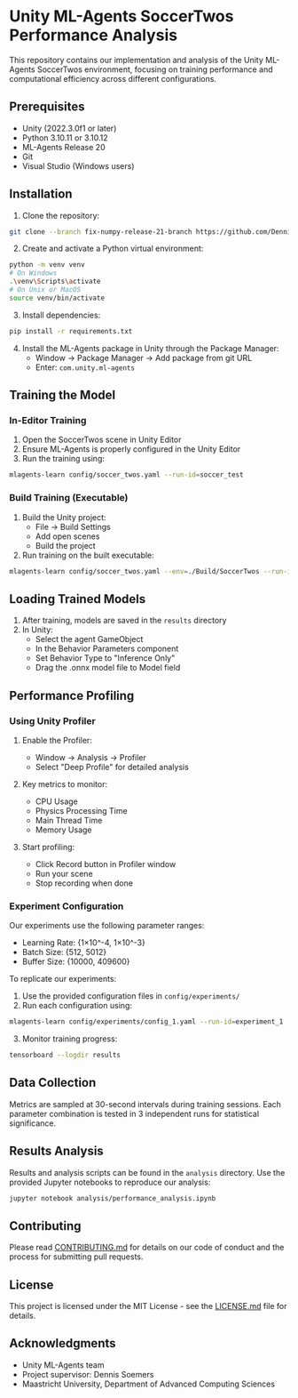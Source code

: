 # Unity ML-Agents SoccerTwos Performance Analysis

This repository contains our implementation and analysis of the Unity ML-Agents SoccerTwos environment, focusing on training performance and computational efficiency across different configurations.

## Prerequisites

- Unity (2022.3.0f1 or later)
- Python 3.10.11 or 3.10.12
- ML-Agents Release 20
- Git
- Visual Studio (Windows users)

## Installation

1. Clone the repository:
```bash
git clone --branch fix-numpy-release-21-branch https://github.com/DennisSoemers/ml-agents.git
```

2. Create and activate a Python virtual environment:
```bash
python -m venv venv
# On Windows
.\venv\Scripts\activate
# On Unix or MacOS
source venv/bin/activate
```

3. Install dependencies:
```bash
pip install -r requirements.txt
```

4. Install the ML-Agents package in Unity through the Package Manager:
   - Window → Package Manager → Add package from git URL
   - Enter: `com.unity.ml-agents`

## Training the Model

### In-Editor Training

1. Open the SoccerTwos scene in Unity Editor
2. Ensure ML-Agents is properly configured in the Unity Editor
3. Run the training using:
```bash
mlagents-learn config/soccer_twos.yaml --run-id=soccer_test
```

### Build Training (Executable)

1. Build the Unity project:
   - File → Build Settings
   - Add open scenes
   - Build the project
2. Run training on the built executable:
```bash
mlagents-learn config/soccer_twos.yaml --env=./Build/SoccerTwos --run-id=soccer_build_test
```

## Loading Trained Models

1. After training, models are saved in the `results` directory
2. In Unity:
   - Select the agent GameObject
   - In the Behavior Parameters component
   - Set Behavior Type to "Inference Only"
   - Drag the .onnx model file to Model field

## Performance Profiling

### Using Unity Profiler

1. Enable the Profiler:
   - Window → Analysis → Profiler
   - Select "Deep Profile" for detailed analysis
   
2. Key metrics to monitor:
   - CPU Usage
   - Physics Processing Time
   - Main Thread Time
   - Memory Usage

3. Start profiling:
   - Click Record button in Profiler window
   - Run your scene
   - Stop recording when done

### Experiment Configuration

Our experiments use the following parameter ranges:

- Learning Rate: {1×10^-4, 1×10^-3}
- Batch Size: {512, 5012}
- Buffer Size: {10000, 409600}

To replicate our experiments:

1. Use the provided configuration files in `config/experiments/`
2. Run each configuration using:
```bash
mlagents-learn config/experiments/config_1.yaml --run-id=experiment_1
```

3. Monitor training progress:
```bash
tensorboard --logdir results
```

## Data Collection

Metrics are sampled at 30-second intervals during training sessions. Each parameter combination is tested in 3 independent runs for statistical significance.

## Results Analysis

Results and analysis scripts can be found in the `analysis` directory. Use the provided Jupyter notebooks to reproduce our analysis:

```bash
jupyter notebook analysis/performance_analysis.ipynb
```

## Contributing

Please read [CONTRIBUTING.md](CONTRIBUTING.md) for details on our code of conduct and the process for submitting pull requests.

## License

This project is licensed under the MIT License - see the [LICENSE.md](LICENSE.md) file for details.

## Acknowledgments

- Unity ML-Agents team
- Project supervisor: Dennis Soemers
- Maastricht University, Department of Advanced Computing Sciences
